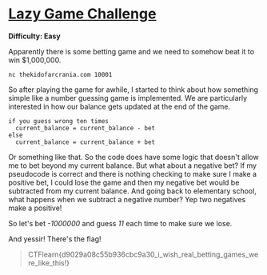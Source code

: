 # [Lazy Game Challenge](https://ctflearn.com/problems/691)

**Difficulty: Easy**

Apparently there is some betting game and we need to somehow beat it to win $1,000,000.

`nc thekidofarcrania.com 10001`

So after playing the game for awhile, I started to think about how something simple like 
a number guessing game is implemented. We are particularly interested in how our balance 
gets updated at the end of the game.

```
if you guess wrong ten times
  current_balance = current_balance - bet
else
  current_balance = current_balance + bet
```

Or something like that. So the code does have some logic that doesn't allow me to bet beyond 
my current balance. But what about a negative bet? If my pseudocode is correct and there is 
nothing checking to make sure I make a positive bet, I could lose the game and then my 
negative bet would be subtracted from my current balance. And going back to elementary school, 
what happens when we subtract a negative number? Yep two negatives make a positive!

So let's bet *-1000000* and guess *11* each time to make sure we lose.

And yessir! There's the flag!

> CTFlearn{d9029a08c55b936cbc9a30_i_wish_real_betting_games_were_like_this!}

